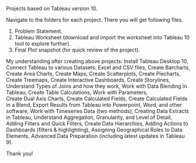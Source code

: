 Projects based on Tableau version 10.

Navigate to the folders for each project. There you will get following files.

1) Problem Statement.
2) Tableau Worksheet (download and import the worksheet into Tableau 10 tool to explore further).
3) Final Plot snapshot (for quick review of the project).

My understanding after creating above projects:
Install Tableau Desktop 10, 
Connect Tableau to various Datasets: Excel and CSV files, 
Create Barcharts, 
Create Area Charts, 
Create Maps, 
Create Scatterplots, 
Create Piecharts, 
Create Treemaps, 
Create Interactive Dashboards, 
Create Storylines, 
Understand Types of Joins and how they work, 
Work with Data Blending in Tableau, 
Create Table Calculations, 
Work with Parameters,  
Create Dual Axis Charts, 
Create Calculated Fields, 
Create Calculated Fields in a Blend, 
Export Results from Tableau into Powerpoint, Word, and other software, 
Work with Timeseries Data (two methods), 
Creating Data Extracts in Tableau, 
Understand Aggregation, Granularity, and Level of Detail, 
Adding Filters and Quick Filters, 
Create Data Hierarchies, 
Adding Actions to Dashboards (filters & highlighting), 
Assigning Geographical Roles to Data Elements, 
Advanced Data Preparation (including latest updates in Tableau 9).

Thank you! 
